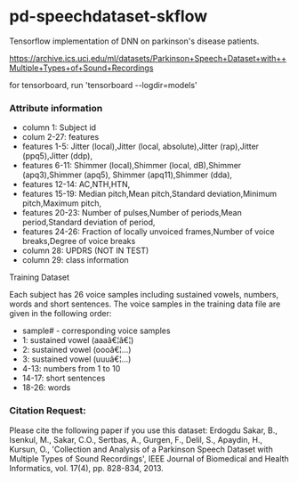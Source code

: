 # pd-speechdataset-skflow

Tensorflow implementation of DNN on parkinson's disease patients.

https://archive.ics.uci.edu/ml/datasets/Parkinson+Speech+Dataset+with++Multiple+Types+of+Sound+Recordings

for tensorboard, run 'tensorboard --logdir=models'

### Attribute information

* column 1: Subject id 
* colum 2-27: features 
* features 1-5: Jitter (local),Jitter (local, absolute),Jitter (rap),Jitter (ppq5),Jitter (ddp), 
* features 6-11: Shimmer (local),Shimmer (local, dB),Shimmer (apq3),Shimmer (apq5), Shimmer (apq11),Shimmer (dda), 
* features 12-14: AC,NTH,HTN, 
* features 15-19: Median pitch,Mean pitch,Standard deviation,Minimum pitch,Maximum pitch, 
* features 20-23: Number of pulses,Number of periods,Mean period,Standard deviation of period, 
* features 24-26: Fraction of locally unvoiced frames,Number of voice breaks,Degree of voice breaks 
* column 28: UPDRS (NOT IN TEST)
* column 29: class information 

Training Dataset 

Each subject has 26 voice samples including sustained vowels, numbers, words and short sentences. The voice samples in the training data file are given in the following order: 

* sample# - corresponding voice samples 
* 1: sustained vowel (aaaâ€¦â€¦) 
* 2: sustained vowel (oooâ€¦...) 
* 3: sustained vowel (uuuâ€¦...) 
* 4-13: numbers from 1 to 10 
* 14-17: short sentences 
* 18-26: words 

### Citation Request:

Please cite the following paper if you use this dataset: 
Erdogdu Sakar, B., Isenkul, M., Sakar, C.O., Sertbas, A., Gurgen, F., Delil, S., Apaydin, H., Kursun, O., 'Collection and Analysis of a Parkinson Speech Dataset with Multiple Types of Sound Recordings', IEEE Journal of Biomedical and Health Informatics, vol. 17(4), pp. 828-834, 2013. 